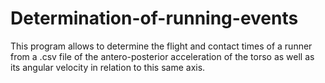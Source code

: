 # Determination-of-running-events
This program allows to determine the flight and contact times of a runner from a .csv file of the antero-posterior acceleration of the torso as well as its angular velocity in relation to this same axis.
